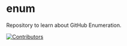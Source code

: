 # enum
Repository to learn about GitHub Enumeration.























































































































































































































































































































[![Contributors](https://img.shields.io/badge/Contributors-3-brightgreen)](https://github.com/EurydiceCorp/enum/graphs/contributors)
